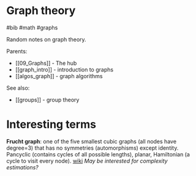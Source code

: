 # Graph theory

#bib #math #graphs

Random notes on graph theory.

Parents:
* [[09_Graphs]] - The hub
* [[graph_intro]] - introduction to graphs
* [[algos_graph]] - graph algorithms

See also:
* [[groups]] - group theory

# Interesting terms

**Frucht graph**: one of the five smallest cubic graphs (all nodes have degree=3) that has no symmetries (automorphisms) except identity. Pancyclic (contains cycles of all possible lengths), planar, Hamiltonian (a cycle to visit every node). [wiki](https://en.wikipedia.org/wiki/Frucht_graph) _May be interested for complexity estimations?_